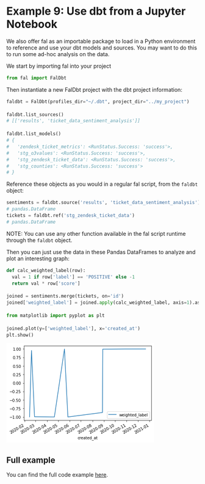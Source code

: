 # Example 9: Use dbt from a Jupyter Notebook

We also offer fal as an importable package to load in a Python environment to reference and use your dbt models and sources.
You may want to do this to run some ad-hoc analysis on the data.

We start by importing fal into your project

```py
from fal import FalDbt
```

Then instantiate a new FalDbt project with the dbt project information:

```py
faldbt = FalDbt(profiles_dir="~/.dbt", project_dir="../my_project")

faldbt.list_sources()
# [['results', 'ticket_data_sentiment_analysis']]

faldbt.list_models()
# {
#   'zendesk_ticket_metrics': <RunStatus.Success: 'success'>, 
#   'stg_o3values': <RunStatus.Success: 'success'>, 
#   'stg_zendesk_ticket_data': <RunStatus.Success: 'success'>, 
#   'stg_counties': <RunStatus.Success: 'success'>
# }
```

Reference these objects as you would in a regular fal script, from the `faldbt` object:

```py
sentiments = faldbt.source('results', 'ticket_data_sentiment_analysis')
# pandas.DataFrame
tickets = faldbt.ref('stg_zendesk_ticket_data')
# pandas.DataFrame
```

NOTE: You can use any other function available in the fal script runtime through the `faldbt` object.

Then you can just use the data in these Pandas DataFrames to analyze and plot an interesting graph:

```py
def calc_weighted_label(row):
  val = 1 if row['label'] == 'POSITIVE' else -1
  return val * row['score']

joined = sentiments.merge(tickets, on='id')
joined['weighted_label'] = joined.apply(calc_weighted_label, axis=1).astype(float)

from matplotlib import pyplot as plt

joined.plot(y=['weighted_label'], x='created_at')
plt.show()
```

![GCS bucket creation](jupyter_notebook_weighted_label.png)

## Full example
You can find the full code example [here](https://github.com/fal-ai/fal_dbt_examples/blob/main/analyze_sentiment.ipynb).
